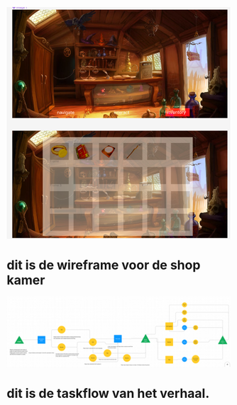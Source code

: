 ![alt text](image.png)
# dit is de wireframe voor de shop kamer
![alt text](image-1.png)
# dit is de taskflow van het verhaal.